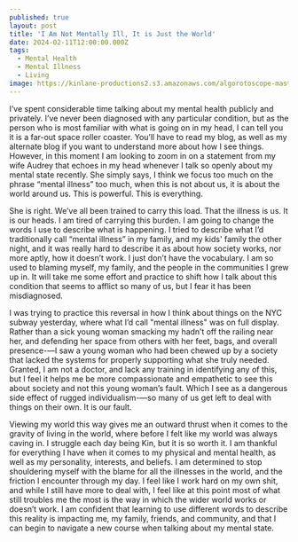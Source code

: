 ```yaml
---
published: true
layout: post
title: 'I Am Not Mentally Ill, It is Just the World'
date: 2024-02-11T12:00:00.000Z
tags:
  - Mental Health
  - Mental Illness
  - Living
image: https://kinlane-productions2.s3.amazonaws.com/algorotoscope-master/copper-circuit-kin-boulder-last-before.jpeg
---
```

I’ve spent considerable time talking about my mental health publicly and privately. I’ve never been diagnosed with any particular condition, but as the person who is most familiar with what is going on in my head, I can tell you it is a far-out space roller coaster. You’ll have to read my blog, as well as my alternate blog if you want to understand more about how I see things. However, in this moment I am looking to zoom in on a statement from my wife Audrey that echoes in my head whenever I talk so openly about my mental state recently. She simply says, I think we focus too much on the phrase “mental illness” too much, when this is not about us, it is about the world around us. This is powerful. This is everything. 

She is right. We’ve all been trained to carry this load. That the illness is us. It is our heads. I am tired of carrying this burden. I am going to change the words I use to describe what is happening. I tried to describe what I’d traditionally call “mental illness” in my family, and my kids' family the other night, and it was really hard to describe it as about how society works, nor more aptly, how it doesn’t work. I just don’t have the vocabulary. I am so used to blaming myself, my family, and the people in the communities I grew up in. It will take me some effort and practice to shift how I talk about this condition that seems to afflict so many of us, but I fear it has been misdiagnosed.

I was trying to practice this reversal in how I think about things on the NYC subway yesterday, where what I’d call "mental illness" was on full display. Rather than a sick young woman smacking my hadn’t off the railing near her, and defending her space from others with her feet, bags, and overall presence-—I saw a young woman who had been chewed up by a society that lacked the systems for properly supporting what she truly needed. Granted, I am not a doctor, and lack any training in identifying any of this, but I feel it helps me be more compassionate and empathetic to see this about society and not this young woman’s fault. Which I see as a dangerous side effect of rugged individualism-—so many of us get left to deal with things on their own. It is our fault.

Viewing my world this way gives me an outward thrust when it comes to the gravity of living in the world, where before I felt like my world was always caving in. I struggle each day being Kin, but it is so worth it. I am thankful for everything I have when it comes to my physical and mental health, as well as my personality, interests, and beliefs. I am determined to stop shouldering myself with the blame for all the illnesses in the world, and the friction I encounter through my day. I feel like I work hard on my own shit, and while I still have more to deal with, I feel like at this point most of what still troubles me the most is the way in which the wider world works or doesn’t work. I am confident that learning to use different words to describe this reality is impacting me, my family, friends, and community, and that I can begin to navigate a new course when talking about my mental state.

